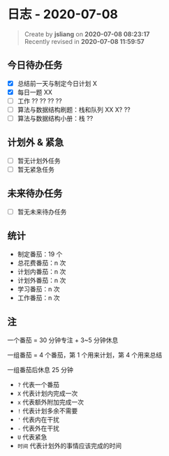 日志 - 2020-07-08
===

> Create by **jsliang** on **2020-07-08 08:23:17**  
> Recently revised in **2020-07-08 11:59:57**  

## 今日待办任务

* [x] 总结前一天与制定今日计划 X
* [x] 每日一题 XX
* [ ] 工作 ?? ?? ?? ??
* [ ] 算法与数据结构刷题：栈和队列 XX X? ??
* [ ] 算法与数据结构小册：栈 ??

## 计划外 & 紧急

* [ ] 暂无计划外任务
* [ ] 暂无紧急任务

## 未来待办任务

* [ ] 暂无未来待办任务

## 统计

* 制定番茄：19 个
* 总花费番茄：n 次
* 计划内番茄：n 次
* 计划外番茄：n 次
* 学习番茄：n 次
* 工作番茄：n 次

## 注

一个番茄 = 30 分钟专注 + 3~5 分钟休息

一组番茄 = 4 个番茄，第 1 个用来计划，第 4 个用来总结

一组番茄后休息 25 分钟

* `?` 代表一个番茄
* `X` 代表计划内完成一次
* `x` 代表额外附加完成一次
* `!` 代表计划多余不需要
* `'` 代表内在干扰
* `-` 代表外在干扰
* `U` 代表紧急
* `时间` 代表计划外的事情应该完成的时间
